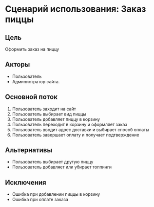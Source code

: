 # Сценарий использования: Заказ пиццы

## Цель
Оформить заказ на пиццу

## Акторы
- Пользователь
- Администратор сайта.

## Основной поток
1. Пользователь заходит на сайт
2. Пользователь выбирает вид пиццы
3. Пользователь добавляет пиццу в корзину
4. Пользователь переходит в корзину и оформляет заказ
5. Пользователь вводит адрес доставки и выбирает способ оплаты
6. Пользователь завершает оплату и получает подтверждение

## Альтернативы
- Пользователь выбирает другую пиццу
- Пользователь добавляет или убирает топпинги

## Исключения
- Ошибка при добавлении пиццы в корзину
- Ошибка при оплате заказа
